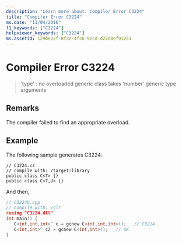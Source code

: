 ```yaml
---
description: "Learn more about: Compiler Error C3224"
title: "Compiler Error C3224"
ms.date: "11/04/2016"
f1_keywords: ["C3224"]
helpviewer_keywords: ["C3224"]
ms.assetid: 129be22f-8f3e-4fc6-9ccd-d27d8ef91251
---
```

# Compiler Error C3224

> 'type' : no overloaded generic class takes 'number' generic type arguments

## Remarks

The compiler failed to find an appropriate overload.

## Example

The following sample generates C3224:

```
// C3224.cs
// compile with: /target:library
public class C<T> {}
public class C<T,U> {}
```

And then,

```cpp
// C3224b.cpp
// compile with: /clr
#using "C3224.dll"
int main() {
   C<int,int,int>^ c = gcnew C<int,int,int>();   // C3224
   C<int,int>^ c2 = gcnew C<int,int>();   // OK
}
```
